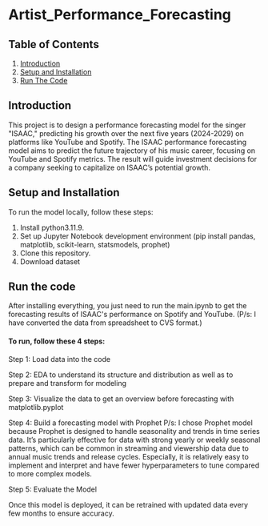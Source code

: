 # Artist_Performance_Forecasting

## Table of Contents
1. [Introduction](#introduction)
2. [Setup and Installation](#setup-and-installation)
3. [Run The Code](#run-the-code)

## Introduction
This project is to design a performance forecasting model for the singer "ISAAC," predicting his growth over the next five years (2024-2029) on platforms like YouTube and Spotify. The ISAAC performance forecasting model aims to predict the future trajectory of his music career, focusing on YouTube and Spotify metrics. The result will guide investment decisions for a company seeking to capitalize on ISAAC’s potential growth.

## Setup and Installation
To run the model locally, follow these steps:

1. Install python3.11.9.
2. Set up Jupyter Notebook development environment (pip install pandas, matplotlib, scikit-learn, statsmodels, prophet)
3. Clone this repository.
4. Download dataset

## Run the code
After installing everything, you just need to run the main.ipynb to get the forecasting results of ISAAC's performance on Spotify and YouTube. 
(P/s: I have converted the data from spreadsheet to CVS format.)

#### To run, follow these 4 steps:
Step 1: Load data into the code

Step 2: EDA to understand its structure and distribution as well as to prepare and transform for modeling 

Step 3: Visualize the data to get an overview before forecasting with matplotlib.pyplot

Step 4: Build a forecasting model with Prophet 
P/s: I chose Prophet model because Prophet is designed to handle seasonality and trends in time series data. It’s particularly effective for data with strong yearly or weekly seasonal patterns, which can be common in streaming and viewership data due to annual music trends and release cycles. Especially, it is relatively easy to implement and interpret and have fewer hyperparameters to tune compared to more complex models.

Step 5: Evaluate the Model

Once this model is deployed, it can be retrained with updated data every few months to ensure accuracy.


